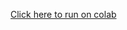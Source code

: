 [Click here to run on colab](https://colab.research.google.com/drive/1GvpJpCg4ClNZmhuS213XXYQHu-P1mqCz)
